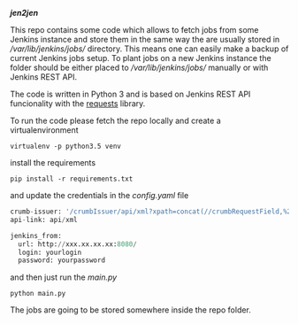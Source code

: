 _**jen2jen**_

This repo contains some code which allows to fetch jobs from some Jenkins instance and store them in the same way the are usually stored in _/var/lib/jenkins/jobs/_ directory. This means one can easily make a backup of current Jenkins jobs setup. To plant jobs on a new Jenkins instance the folder should be either placed to _/var/lib/jenkins/jobs/_ manually or with Jenkins REST API. 

The code is written in Python 3 and is based on Jenkins REST API funcionality with the [requests](http://docs.python-requests.org/en/master/) library. 

To run the code please fetch the repo locally and create a virtualenvironment
```
virtualenv -p python3.5 venv
```
install the requirements
```
pip install -r requirements.txt
```
and update the credentials in the _config.yaml_ file
```python
crumb-issuer: '/crumbIssuer/api/xml?xpath=concat(//crumbRequestField,%22:%22,//crumb)'
api-link: api/xml

jenkins_from:
  url: http://xxx.xx.xx.xx:8080/
  login: yourlogin
  password: yourpassword
```
and then just run the _main.py_
```
python main.py
```
The jobs are going to be stored somewhere inside the repo folder. 

